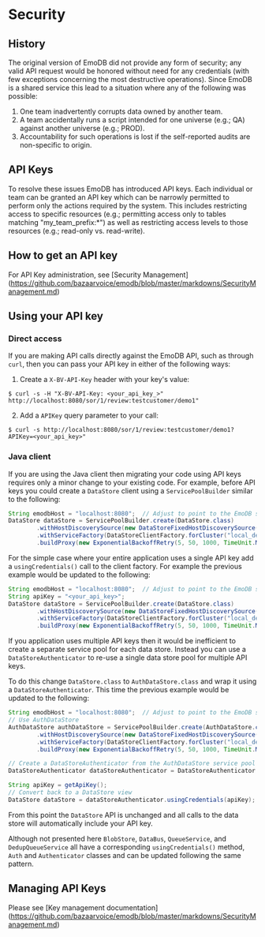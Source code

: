 Security
========

History
-------

The original version of EmoDB did not provide any form of security; any valid API request would be honored
without need for any credentials (with few exceptions concerning the most destructive operations).  Since EmoDB is a
shared service this lead to a situation where any of the following was possible:

1. One team inadvertently corrupts data owned by another team.
2. A team accidentally runs a script intended for one universe (e.g.; QA) against another universe (e.g.; PROD).
3. Accountability for such operations is lost if the self-reported audits are non-specific to origin.

API Keys
--------

To resolve these issues EmoDB has introduced API keys.  Each individual or team can be granted an API key which can be
narrowly permitted to perform only the actions required by the system.  This includes restricting access to specific
resources (e.g.; permitting access only to tables matching "my_team_prefix:*") as well as restricting access levels to
those resources (e.g.; read-only vs. read-write).


How to get an API key
---------------------

For API Key administration, see [Security Management] (https://github.com/bazaarvoice/emodb/blob/master/markdowns/SecurityManagement.md)


Using your API key
---------------------

### Direct access

If you are making API calls directly against the EmoDB API, such as through `curl`, then you can pass your API key
in either of the following ways:

1. Create a `X-BV-API-Key` header with your key's value:

```
$ curl -s -H "X-BV-API-Key: <your_api_key_>" http://localhost:8080/sor/1/review:testcustomer/demo1"
```

2. Add a `APIKey` query parameter to your call:

```
$ curl -s http://localhost:8080/sor/1/review:testcustomer/demo1?APIKey=<your_api_key>"
```

### Java client

If you are using the Java client then migrating your code using API keys requires only a minor change to your existing
code.  For example, before API keys you could create a `DataStore` client using a `ServicePoolBuilder` similar to the
following:

```java
String emodbHost = "localhost:8080";  // Adjust to point to the EmoDB server.
DataStore dataStore = ServicePoolBuilder.create(DataStore.class)
        .withHostDiscoverySource(new DataStoreFixedHostDiscoverySource(emodbHost))
        .withServiceFactory(DataStoreClientFactory.forCluster("local_default"))
        .buildProxy(new ExponentialBackoffRetry(5, 50, 1000, TimeUnit.MILLISECONDS));
```

For the simple case where your entire application uses a single API key add a `usingCredentials()` call
to the client factory.  For example the previous example would be updated to the following:

```java
String emodbHost = "localhost:8080";  // Adjust to point to the EmoDB server.
String apiKey = "<your_api_key>";
DataStore dataStore = ServicePoolBuilder.create(DataStore.class)
        .withHostDiscoverySource(new DataStoreFixedHostDiscoverySource(emodbHost))
        .withServiceFactory(DataStoreClientFactory.forCluster("local_default").usingCredentials(apiKey))
        .buildProxy(new ExponentialBackoffRetry(5, 50, 1000, TimeUnit.MILLISECONDS));
```

If you application uses multiple API keys then it would be inefficient to create a separate service pool for each data
store.  Instead you can use a `DataStoreAuthenticator` to re-use a single data store pool for multiple API keys.

To do this change `DataStore.class` to `AuthDataStore.class` and wrap it using a `DataStoreAuthenticator`.
This time the previous example would be updated to the following:

```java
String emodbHost = "localhost:8080";  // Adjust to point to the EmoDB server.
// Use AuthDataStore
AuthDataStore authDataStore = ServicePoolBuilder.create(AuthDataStore.class)
        .withHostDiscoverySource(new DataStoreFixedHostDiscoverySource(emodbHost))
        .withServiceFactory(DataStoreClientFactory.forCluster("local_default"))
        .buildProxy(new ExponentialBackoffRetry(5, 50, 1000, TimeUnit.MILLISECONDS));

// Create a DataStoreAuthenticator from the AuthDataStore service pool
DataStoreAuthenticator dataStoreAuthenticator = DataStoreAuthenticator.proxied(authDataStore)

String apiKey = getApiKey();
// Convert back to a DataStore view
DataStore dataStore = dataStoreAuthenticator.usingCredentials(apiKey);
```

From this point the `DataStore` API is unchanged and all calls to the data store will automatically include your API key.

Although not presented here `BlobStore`, `DataBus`, `QueueService`, and `DedupQueueService` all have a corresponding
`usingCredentials()` method, `Auth` and `Authenticator` classes and can be updated following the same pattern.


Managing API Keys
-----------------

Please see [Key management documentation] (https://github.com/bazaarvoice/emodb/blob/master/markdowns/SecurityManagement.md)

